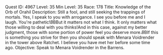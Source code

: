 Quest ID: 4967
Level: 35
Min Level: 35
Race: 178
Title: Knowledge of the Orb of Orahil
Description: Still a fool, and still seeking the trappings of mortals. Yes, I speak to you with arrogance. I see you before me and I laugh. You're pathetic!$B$BBut it matters not what I think. It only matters what those willing to deal with you thinks!And in this case, against my better judgment, those with some portion of power feel you deserve more.$B$BIf this is something you strive for then you should speak with Menara Voidrender in the tower above Ratchet. I believe you have met her before some time ago.
Objective: Speak to Menara Voidrender in the Barrens.
